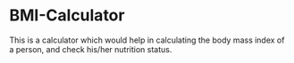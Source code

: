 # BMI-Calculator
This is a calculator which would help in calculating the body mass index of a person, and check his/her nutrition status. 
